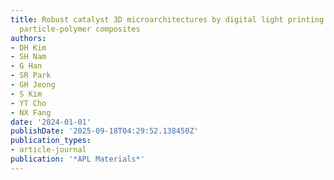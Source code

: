 ```yaml
---
title: Robust catalyst 3D microarchitectures by digital light printing with ceramic
  particle-polymer composites
authors:
- DH Kim
- SH Nam
- G Han
- SR Park
- GH Jeong
- S Kim
- YT Cho
- NX Fang
date: '2024-01-01'
publishDate: '2025-09-18T04:29:52.138450Z'
publication_types:
- article-journal
publication: '*APL Materials*'
---
```

